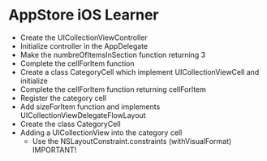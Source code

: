 # AppStore iOS Learner  

- Create the UICollectionViewController
- Initialize controller in the AppDelegate
- Make the numbreOfItemsInSection function returning 3
- Complete the cellForItem function
- Create a class CategoryCell which implement UICollectionViewCell and initialize
- Complete the cellForItem function returning cellForItem
- Register the category cell
- Add sizeForItem function and implements UICollectionViewDelegateFlowLayout
- Create the class CategoryCell
- Adding a UICollectionView into the category cell
    - Use the NSLayoutConstraint.constraints (withVisualFormat) IMPORTANT!

